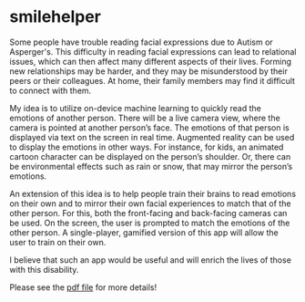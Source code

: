 # smilehelper

Some people have trouble reading facial expressions due to Autism or Asperger's.  This difficulty in reading facial expressions can lead to relational issues, which can then affect many different aspects of their lives.  Forming new relationships may be harder, and they may be misunderstood by their peers or their colleagues. At home, their family members may find it difficult to connect with them.

My idea is to utilize on-device machine learning to quickly read the emotions of another person.  There will be a live camera view, where the camera is pointed at another person’s face.  The emotions of that person is displayed via text on the screen in real time.  Augmented reality can be used to display the emotions in other ways.  For instance, for kids, an animated cartoon character can be displayed on the person’s shoulder.  Or, there can be environmental effects such as rain or snow, that may mirror the person’s emotions.

An extension of this idea is to help people train their brains to read emotions on their own and to mirror their own facial experiences to match that of the other person. For this, both the front-facing and back-facing cameras can be used.  On the screen, the user is prompted to match the emotions of the other person.  A single-player, gamified version of this app will allow the user to train on their own.

 I believe that such an app would be useful and will enrich the lives of those with this disability.


Please see the [pdf file](cover_letter.pdf) for more details! 